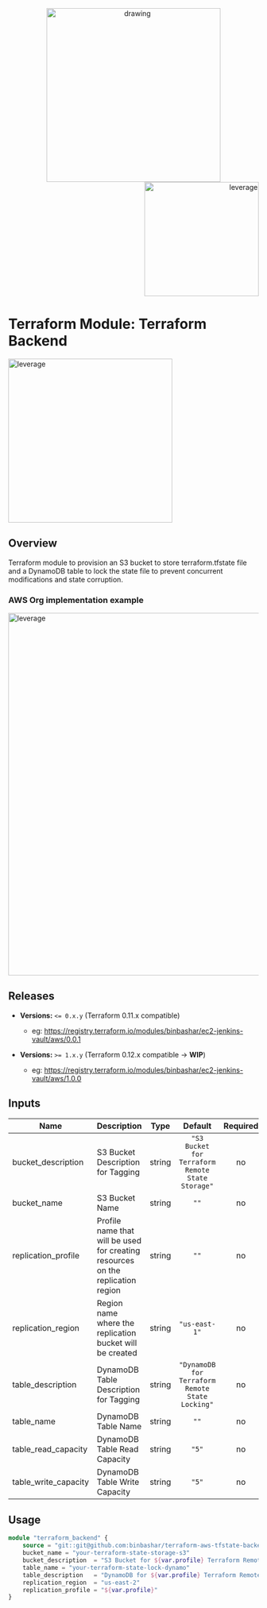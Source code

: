 <div align="center">
    <img src="https://raw.githubusercontent.com/binbashar/terraform-aws-tfstate-backend/0.11/master/figures/binbash.png" alt="drawing" width="350"/>
</div>
<div align="right">
  <img src="https://raw.githubusercontent.com/binbashar/terraform-aws-tfstate-backend/0.11/master/figures/binbash-leverage-terraform.png" alt="leverage" width="230"/>
</div>

# Terraform Module: Terraform Backend

<div align="left">
  <img src="https://raw.githubusercontent.com/binbashar/terraform-aws-tfstate-backend/0.11/master/figures/binbash-aws-s3-backend.png" alt="leverage" width="330"/>
</div>

## Overview
Terraform module to provision an S3 bucket to store terraform.tfstate file and a
DynamoDB table to lock the state file to prevent concurrent modifications and state corruption.

### AWS Org implementation example

<div align="left">
  <img src="https://raw.githubusercontent.com/binbashar/terraform-aws-tfstate-backend/0.11/master/figures/binbash-aws-s3-backend-complete.png" alt="leverage" width="730"/>
</div>

## Releases
- **Versions:** `<= 0.x.y` (Terraform 0.11.x compatible)
    - eg: https://registry.terraform.io/modules/binbashar/ec2-jenkins-vault/aws/0.0.1

- **Versions:** `>= 1.x.y` (Terraform 0.12.x compatible -> **WIP**)
    - eg: https://registry.terraform.io/modules/binbashar/ec2-jenkins-vault/aws/1.0.0

## Inputs

| Name | Description | Type | Default | Required |
|------|-------------|:----:|:-----:|:-----:|
| bucket\_description | S3 Bucket Description for Tagging | string | `"S3 Bucket for Terraform Remote State Storage"` | no |
| bucket\_name | S3 Bucket Name | string | `""` | no |
| replication\_profile | Profile name that will be used for creating resources on the replication region | string | `""` | no |
| replication\_region | Region name where the replication bucket will be created | string | `"us-east-1"` | no |
| table\_description | DynamoDB Table Description for Tagging | string | `"DynamoDB for Terraform Remote State Locking"` | no |
| table\_name | DynamoDB Table Name | string | `""` | no |
| table\_read\_capacity | DynamoDB Table Read Capacity | string | `"5"` | no |
| table\_write\_capacity | DynamoDB Table Write Capacity | string | `"5"` | no |

## Usage

```terraform
module "terraform_backend" {
    source = "git::git@github.com:binbashar/terraform-aws-tfstate-backend.git?ref=v0.0.2"
    bucket_name = "your-terraform-state-storage-s3"
    bucket_description  = "S3 Bucket for ${var.profile} Terraform Remote State Storage"
    table_name = "your-terraform-state-lock-dynamo"
    table_description   = "DynamoDB for ${var.profile} Terraform Remote State Locking"
    replication_region  = "us-east-2"
    replication_profile = "${var.profile}"
}
```